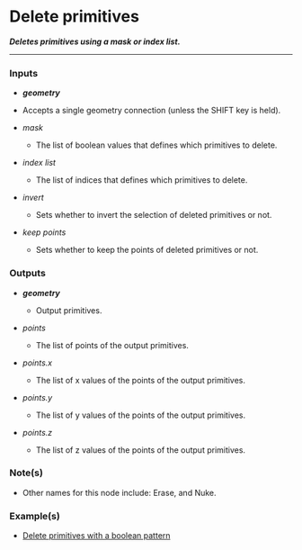 # Delete primitives

**_Deletes primitives using a mask or index list._**

---


### Inputs

* **_geometry_**

 * Accepts a single geometry connection (unless the SHIFT key is held).

* _mask_

  * The list of boolean values that defines which primitives to delete.

* _index list_

  * The list of indices that defines which primitives to delete.

* _invert_

  * Sets whether to invert the selection of deleted primitives or not.

* _keep points_

  * Sets whether to keep the points of deleted primitives or not.


### Outputs

* **_geometry_**

  * Output primitives.

* _points_

  * The list of points of the output primitives.

* _points.x_

  * The list of x values of the points of the output primitives.

* _points.y_

  * The list of y values of the points of the output primitives.

* _points.z_

  * The list of z values of the points of the output primitives.


### Note(s)

* Other names for this node include: Erase, and Nuke.


### Example(s)

* <a href="https://creator.trimble.com/graph?assetURI=whp:65e34b44-9167-4a3b-af5e-8414812113c7&version=latest" target="_blank">Delete primitives with a boolean pattern</a>